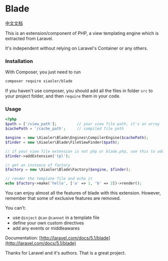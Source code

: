 # Blade

[中文文档](https://github.com/XiaoLer/blade/wiki)

This is an extension/component of PHP, a view templating engine which is extracted from Laravel.

It's independent without relying on Laravel's Container or any others.


### Installation

With Composer, you just need to run

``` sh
composer require xiaoler/blade
```

If you haven't use composer, you should add all the files in folder `src` to your project folder,
and then `require` them in your code.


### Usage

```php
<?php
$path = ['/view_path'];         // your view file path, it's an array
$cachePath = '/cache_path';     // compiled file path

$engine = new \Xiaoler\Blade\Engines\CompilerEngine($cachePath);
$finder = new \Xiaoler\Blade\FileViewFinder($path);

// if your view file extension is not php or blade.php, use this to add it
$finder->addExtension('tpl');

// get an instance of factory
$factory = new \Xiaoler\Blade\Factory($engine, $finder);

// render the template file and echo it
echo $factory->make('hello', ['a' => 1, 'b' => 2])->render();
```

You can enjoy almost all the features of blade with this extension.
However, remember that some of exclusive features are removed.

You can't:

- use `@inject` `@can` `@cannot` in a template file
- define your own custom directives
- add any events or middleawares

Documentation: [http://laravel.com/docs/5.1/blade](http://laravel.com/docs/5.1/blade)

Thanks for Laravel and it's authors. That is a great project.
